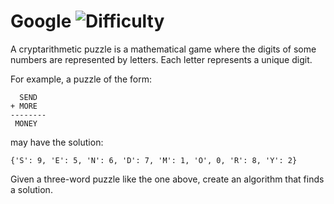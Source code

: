 # Google ![Difficulty](https://img.shields.io/badge/-MEDIUM-yellow)
	
A cryptarithmetic puzzle is a mathematical game where the digits of some numbers are represented by letters. Each letter represents a unique digit.
	
For example, a puzzle of the form:
	
```
  SEND
+ MORE
--------
 MONEY
```
	
may have the solution:
	
```
{'S': 9, 'E': 5, 'N': 6, 'D': 7, 'M': 1, 'O', 0, 'R': 8, 'Y': 2}
```
	
Given a three-word puzzle like the one above, create an algorithm that finds a solution.
	
